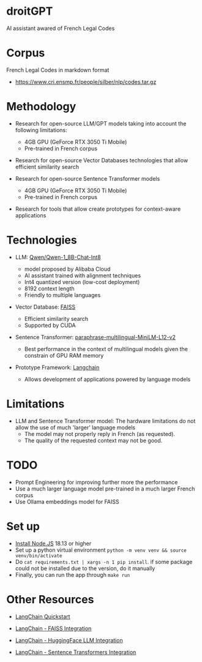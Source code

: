 # droitGPT
AI assistant awared of French Legal Codes

# Corpus
French Legal Codes in markdown format
- https://www.cri.ensmp.fr/people/silber/nlp/codes.tar.gz

# Methodology
- Research for open-source LLM/GPT models taking into account the following limitations:
    - 4GB GPU (GeForce RTX 3050 Ti Mobile)
    - Pre-trained in French corpus

- Research for open-source Vector Databases technologies that allow efficient similarity search

- Research for open-source Sentence Transformer models
    - 4GB GPU (GeForce RTX 3050 Ti Mobile)
    - Pre-trained in French corpus

- Research for tools that allow create prototypes for context-aware applications

# Technologies
- LLM: [Qwen/Qwen-1_8B-Chat-Int8](https://huggingface.co/Qwen/Qwen-1_8B-Chat-Int8)
    - model proposed by Alibaba Cloud
    - AI assistant trained with alignment techniques
    - Int4 quantized version (low-cost deployment)
    - 8192 context length
    - Friendly to multiple languages

- Vector Database: [FAISS](https://github.com/facebookresearch/faiss)
    - Efficient similarity search
    - Supported by CUDA

- Sentence Transformer: [paraphrase-multilingual-MiniLM-L12-v2](https://huggingface.co/sentence-transformers/paraphrase-multilingual-MiniLM-L12-v2#sentence-transformersparaphrase-multilingual-minilm-l12-v2)
    - Best performance in the context of multilingual models given the constrain of GPU RAM memory

- Prototype Framework: [Langchain](https://python.langchain.com/docs/get_started/introduction)
    - Allows development of applications powered by language models

# Limitations
- LLM and Sentence Transformer model: The hardware limitations do not allow the use of much 'larger' language models
    - The model may not properly reply in French (as requested).
    - The quality of the requested context may not be good.

# TODO
- Prompt Engineering for improving further more the performance
- Use a much larger language model pre-trained in a much larger French corpus
- Use Ollama embeddings model for FAISS

# Set up
- [Install Node.JS](https://learn.microsoft.com/en-us/windows/dev-environment/javascript/nodejs-overview) 18.13 or higher
- Set up a python virtual environment `python -m venv venv && source venv/bin/activate`
- Do `cat requirements.txt | xargs -n 1 pip install`. if some package could not be installed due to the version, do it manually
- Finally, you can run the app through `make run`

# Other Resources
- [LangChain Quickstart](https://python.langchain.com/docs/get_started/quickstart)

- [LangChain - FAISS Integration](https://python.langchain.com/docs/integrations/vectorstores/faiss)

- [LangChain - HuggingFace LLM Integration](https://python.langchain.com/docs/integrations/llms/huggingface_pipelines)

- [LangChain - Sentence Transformers Integration](https://python.langchain.com/docs/integrations/text_embeddingsentence_transformers)
